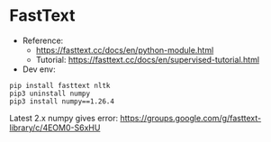 # FastText

* Reference:
    * https://fasttext.cc/docs/en/python-module.html
    * Tutorial: https://fasttext.cc/docs/en/supervised-tutorial.html
* Dev env:
```
pip install fasttext nltk
pip3 uninstall numpy
pip3 install numpy==1.26.4
```
Latest 2.x numpy gives error: https://groups.google.com/g/fasttext-library/c/4EOM0-S6xHU